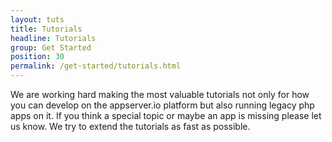 ```yaml
---
layout: tuts
title: Tutorials
headline: Tutorials
group: Get Started
position: 30
permalink: /get-started/tutorials.html
---
```


We are working hard making the most valuable tutorials not only for how you can develop on the appserver.io
platform but also running legacy php apps on it. If you think a special topic or maybe an app is missing please
let us know. We try to extend the tutorials as fast as possible.


